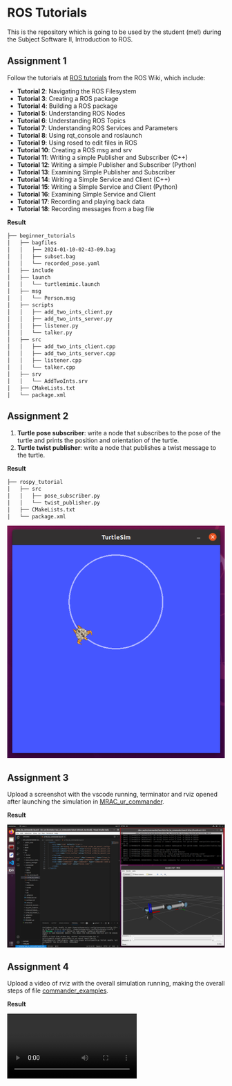 # ROS Tutorials
This is the repository which is going to be used by the student (me!) during the Subject Software II, Introduction to ROS. 

## Assignment 1
Follow the tutorials at [ROS tutorials](https://wiki.ros.org/ROS/Tutorials) from the ROS Wiki, which include:

- **Tutorial 2**: Navigating the ROS Filesystem
- **Tutorial 3**: Creating a ROS package
- **Tutorial 4**: Building a ROS package
- **Tutorial 5**: Understanding ROS Nodes
- **Tutorial 6**: Understanding ROS Topics
- **Tutorial 7**: Understanding ROS Services and Parameters
- **Tutorial 8**: Using rqt_console and roslaunch
- **Tutorial 9**: Using rosed to edit files in ROS
- **Tutorial 10**: Creating a ROS msg and srv
- **Tutorial 11**: Writing a simple Publisher and Subscriber (C++)
- **Tutorial 12**: Writing a simple Publisher and Subscriber (Python)
- **Tutorial 13**: Examining Simple Publisher and Subscriber
- **Tutorial 14**: Writing a Simple Service and Client (C++)
- **Tutorial 15**: Writing a Simple Service and Client (Python)
- **Tutorial 16**: Examining Simple Service and Client
- **Tutorial 17**: Recording and playing back data
- **Tutorial 18**: Recording messages from a bag file

**Result**

```
├── beginner_tutorials
│   ├── bagfiles
│   │   ├── 2024-01-10-02-43-09.bag
│   │   ├── subset.bag
│   │   └── recorded_pose.yaml
│   ├── include
│   ├── launch
│   │   └── turtlemimic.launch
│   ├── msg
│   │   └── Person.msg
│   ├── scripts
│   │   ├── add_two_ints_client.py
│   │   ├── add_two_ints_server.py
│   │   ├── listener.py
│   │   └── talker.py
│   ├── src
│   │   ├── add_two_ints_client.cpp
│   │   ├── add_two_ints_server.cpp
│   │   ├── listener.cpp
│   │   └── talker.cpp
│   ├── srv
│   │   └── AddTwoInts.srv
│   ├── CMakeLists.txt
│   └── package.xml

```

## Assignment 2
1. **Turtle pose subscriber**: write a node that subscribes to the pose of the turtle and prints the position and orientation of the turtle.
2. **Turtle twist publisher**: write a node that publishes a twist message to the turtle.

**Result**

```
├── rospy_tutorial
│   ├── src
│   │   ├── pose_subscriber.py
│   │   └── twist_publisher.py
│   ├── CMakeLists.txt
│   └── package.xml

```
 ![Circular Movement Turtlesim](/z_media/assignment02.png)

## Assignment 3
Upload a screenshot with the vscode running, terminator and rviz opened after launching the simulation in [MRAC_ur_commander](https://github.com/roboticswithjulia/MRAC_ur_commander).

**Result**

 ![Screenshot](/z_media/assignment03.png)

## Assignment 4
Upload a video of rviz with the overall simulation running, making the overall steps of file [commander_examples](https://github.com/roboticswithjulia/MRAC_ur_commander/blob/main/commander/notebooks/commander_examples.ipynb).

**Result**

 ![Commander Examples](/z_media/assignment04.mp4)